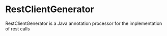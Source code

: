 # RestClientGenerator
RestClientGenerator is a Java annotation processor for the implementation of rest calls
